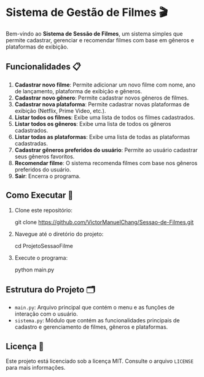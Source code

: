 # Sistema de Gestão de Filmes 🎬

Bem-vindo ao **Sistema de Sessão de Filmes**, um sistema simples que permite cadastrar, gerenciar e recomendar filmes com base em gêneros e plataformas de exibição.

## Funcionalidades 📋

1. **Cadastrar novo filme**: Permite adicionar um novo filme com nome, ano de lançamento, plataforma de exibição e gêneros.
2. **Cadastrar novo gênero**: Permite cadastrar novos gêneros de filmes.
3. **Cadastrar nova plataforma**: Permite cadastrar novas plataformas de exibição (Netflix, Prime Video, etc.).
4. **Listar todos os filmes**: Exibe uma lista de todos os filmes cadastrados.
5. **Listar todos os gêneros**: Exibe uma lista de todos os gêneros cadastrados.
6. **Listar todas as plataformas**: Exibe uma lista de todas as plataformas cadastradas.
7. **Cadastrar gêneros preferidos do usuário**: Permite ao usuário cadastrar seus gêneros favoritos.
8. **Recomendar filme**: O sistema recomenda filmes com base nos gêneros preferidos do usuário.
9. **Sair**: Encerra o programa.

## Como Executar 🚀

1. Clone este repositório:

   git clone https://github.com/VictorManuelChang/Sessao-de-Filmes.git

2. Navegue até o diretório do projeto:

   cd ProjetoSessaoFilme

3. Execute o programa:

   python main.py

## Estrutura do Projeto 🗂️

- `main.py`: Arquivo principal que contém o menu e as funções de interação com o usuário.
- `sistema.py`: Módulo que contém as funcionalidades principais de cadastro e gerenciamento de filmes, gêneros e plataformas.


## Licença 📄

Este projeto está licenciado sob a licença MIT. Consulte o arquivo `LICENSE` para mais informações.
